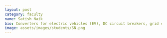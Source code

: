```yaml
---
layout: post
category: faculty
name: Satish Naik
bio: Converters for electric vehicles (EV), DC circuit breakers, grid connected multilevel inverters, high voltage power electronics, and power converter control
image: assets/images/students/SN.png
---
```

